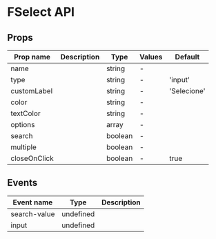 # FSelect API

## Props

| Prop name    | Description | Type    | Values | Default     |
| ------------ | ----------- | ------- | ------ | ----------- |
| name         |             | string  | -      |             |
| type         |             | string  | -      | 'input'     |
| customLabel  |             | string  | -      | 'Selecione' |
| color        |             | string  | -      |             |
| textColor    |             | string  | -      |             |
| options      |             | array   | -      |             |
| search       |             | boolean | -      |             |
| multiple     |             | boolean | -      |             |
| closeOnClick |             | boolean | -      | true        |

## Events

| Event name   | Type      | Description |
| ------------ | --------- | ----------- |
| search-value | undefined |
| input        | undefined |
